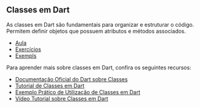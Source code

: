 ## Classes em Dart

As classes em Dart são fundamentais para organizar e estruturar o código. Permitem definir objetos que possuem atributos e métodos associados.

- [Aula](aula/README.md)
- [Exercícios](aula/exercicios/EXERCICIOS.md)
- [Exempls](exemplos/exemplo.dart)

Para aprender mais sobre classes em Dart, confira os seguintes recursos:

- [Documentação Oficial do Dart sobre Classes](https://dart.dev/guides/language/language-tour#classes)
- [Tutorial de Classes em Dart](https://www.tutorialspoint.com/dart_programming/dart_programming_classes.htm)
- [Exemplo Prático de Utilização de Classes em Dart](https://www.geeksforgeeks.org/classes-and-objects-in-dart/)
- [Vídeo Tutorial sobre Classes em Dart](https://www.youtube.com/watch?v=B1J0YUQjxQc)
